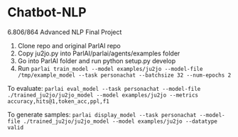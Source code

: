# Chatbot-NLP
6.806/864 Advanced NLP Final Project

1. Clone repo and original ParlAI repo 
2. Copy ju2jo.py into ParlAI/parlai/agents/examples folder 
3. Go into ParlAI folder and run python setup.py develop
4. Run `parlai train_model --model examples/ju2jo --model-file /tmp/example_model --task personachat --batchsize 32 --num-epochs 2`

To evaluate: `parlai eval_model --task personachat --model-file ./trained_ju2jo/ju2jo_model --model examples/ju2jo --metrics accuracy,hits@1,token_acc,ppl,f1`

To generate samples: `parlai display_model --task personachat --model-file ./trained_ju2jo/ju2jo_model --model examples/ju2jo --datatype valid`
